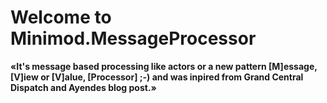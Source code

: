 # Welcome to Minimod.MessageProcessor

**«It's message based processing like actors or a new pattern [M]essage, [V]iew or [V]alue, [Processor] ;-) and was inpired from Grand Central Dispatch and Ayendes blog post.»**


[1]: http://startbigthinksmall.wordpress.com/2011/07/05/reuse-reuse-reuse-do-we-need-utility-libraries-if-not-whats-next-minimods/
[2]: http://ayende.com/blog/3986/let-us-burn-all-those-pesky-util-common-libraries
[3]: http://ayende.com/blog/154049/limit-your-abstractions-application-eventsndash-event-processing-and-rx